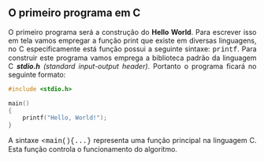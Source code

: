 ## O primeiro programa em C

<p align="justify">O primeiro programa será a construção do <b>Hello World</b>. Para escrever isso em tela vamos empregar a função print que existe em diversas linguagens, no C especificamente está função possui a seguinte sintaxe: <font face="Courier New">printf</font>. Para construir este programa vamos emprega a biblioteca padrão da linguagem C <b><i>stdio.h</i></b> <i>(standard input-output header)</i>. Portanto o programa ficará no seguinte formato:</p>

```C
#include <stdio.h>

main()
{
    printf("Hello, World!");
}
```
<p align="justify">A sintaxe <<font face="Courier New">main(){...}</font> representa uma função principal na linguagem C. Esta função controla o funcionamento do algoritmo.</p>
